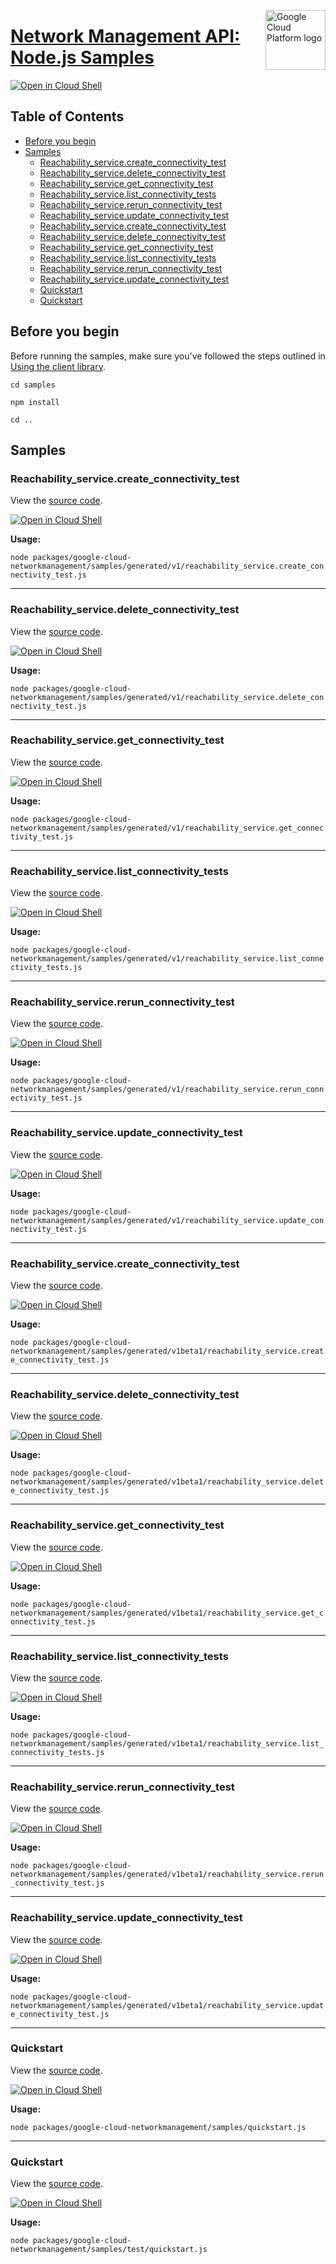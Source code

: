 [//]: # "This README.md file is auto-generated, all changes to this file will be lost."
[//]: # "To regenerate it, use `python -m synthtool`."
<img src="https://avatars2.githubusercontent.com/u/2810941?v=3&s=96" alt="Google Cloud Platform logo" title="Google Cloud Platform" align="right" height="96" width="96"/>

# [Network Management API: Node.js Samples](https://github.com/googleapis/google-cloud-node)

[![Open in Cloud Shell][shell_img]][shell_link]



## Table of Contents

* [Before you begin](#before-you-begin)
* [Samples](#samples)
  * [Reachability_service.create_connectivity_test](#reachability_service.create_connectivity_test)
  * [Reachability_service.delete_connectivity_test](#reachability_service.delete_connectivity_test)
  * [Reachability_service.get_connectivity_test](#reachability_service.get_connectivity_test)
  * [Reachability_service.list_connectivity_tests](#reachability_service.list_connectivity_tests)
  * [Reachability_service.rerun_connectivity_test](#reachability_service.rerun_connectivity_test)
  * [Reachability_service.update_connectivity_test](#reachability_service.update_connectivity_test)
  * [Reachability_service.create_connectivity_test](#reachability_service.create_connectivity_test)
  * [Reachability_service.delete_connectivity_test](#reachability_service.delete_connectivity_test)
  * [Reachability_service.get_connectivity_test](#reachability_service.get_connectivity_test)
  * [Reachability_service.list_connectivity_tests](#reachability_service.list_connectivity_tests)
  * [Reachability_service.rerun_connectivity_test](#reachability_service.rerun_connectivity_test)
  * [Reachability_service.update_connectivity_test](#reachability_service.update_connectivity_test)
  * [Quickstart](#quickstart)
  * [Quickstart](#quickstart)

## Before you begin

Before running the samples, make sure you've followed the steps outlined in
[Using the client library](https://github.com/googleapis/google-cloud-node#using-the-client-library).

`cd samples`

`npm install`

`cd ..`

## Samples



### Reachability_service.create_connectivity_test

View the [source code](https://github.com/googleapis/google-cloud-node/blob/main/packages/google-cloud-networkmanagement/samples/generated/v1/reachability_service.create_connectivity_test.js).

[![Open in Cloud Shell][shell_img]](https://console.cloud.google.com/cloudshell/open?git_repo=https://github.com/googleapis/google-cloud-node&page=editor&open_in_editor=packages/google-cloud-networkmanagement/samples/generated/v1/reachability_service.create_connectivity_test.js,samples/README.md)

__Usage:__


`node packages/google-cloud-networkmanagement/samples/generated/v1/reachability_service.create_connectivity_test.js`


-----




### Reachability_service.delete_connectivity_test

View the [source code](https://github.com/googleapis/google-cloud-node/blob/main/packages/google-cloud-networkmanagement/samples/generated/v1/reachability_service.delete_connectivity_test.js).

[![Open in Cloud Shell][shell_img]](https://console.cloud.google.com/cloudshell/open?git_repo=https://github.com/googleapis/google-cloud-node&page=editor&open_in_editor=packages/google-cloud-networkmanagement/samples/generated/v1/reachability_service.delete_connectivity_test.js,samples/README.md)

__Usage:__


`node packages/google-cloud-networkmanagement/samples/generated/v1/reachability_service.delete_connectivity_test.js`


-----




### Reachability_service.get_connectivity_test

View the [source code](https://github.com/googleapis/google-cloud-node/blob/main/packages/google-cloud-networkmanagement/samples/generated/v1/reachability_service.get_connectivity_test.js).

[![Open in Cloud Shell][shell_img]](https://console.cloud.google.com/cloudshell/open?git_repo=https://github.com/googleapis/google-cloud-node&page=editor&open_in_editor=packages/google-cloud-networkmanagement/samples/generated/v1/reachability_service.get_connectivity_test.js,samples/README.md)

__Usage:__


`node packages/google-cloud-networkmanagement/samples/generated/v1/reachability_service.get_connectivity_test.js`


-----




### Reachability_service.list_connectivity_tests

View the [source code](https://github.com/googleapis/google-cloud-node/blob/main/packages/google-cloud-networkmanagement/samples/generated/v1/reachability_service.list_connectivity_tests.js).

[![Open in Cloud Shell][shell_img]](https://console.cloud.google.com/cloudshell/open?git_repo=https://github.com/googleapis/google-cloud-node&page=editor&open_in_editor=packages/google-cloud-networkmanagement/samples/generated/v1/reachability_service.list_connectivity_tests.js,samples/README.md)

__Usage:__


`node packages/google-cloud-networkmanagement/samples/generated/v1/reachability_service.list_connectivity_tests.js`


-----




### Reachability_service.rerun_connectivity_test

View the [source code](https://github.com/googleapis/google-cloud-node/blob/main/packages/google-cloud-networkmanagement/samples/generated/v1/reachability_service.rerun_connectivity_test.js).

[![Open in Cloud Shell][shell_img]](https://console.cloud.google.com/cloudshell/open?git_repo=https://github.com/googleapis/google-cloud-node&page=editor&open_in_editor=packages/google-cloud-networkmanagement/samples/generated/v1/reachability_service.rerun_connectivity_test.js,samples/README.md)

__Usage:__


`node packages/google-cloud-networkmanagement/samples/generated/v1/reachability_service.rerun_connectivity_test.js`


-----




### Reachability_service.update_connectivity_test

View the [source code](https://github.com/googleapis/google-cloud-node/blob/main/packages/google-cloud-networkmanagement/samples/generated/v1/reachability_service.update_connectivity_test.js).

[![Open in Cloud Shell][shell_img]](https://console.cloud.google.com/cloudshell/open?git_repo=https://github.com/googleapis/google-cloud-node&page=editor&open_in_editor=packages/google-cloud-networkmanagement/samples/generated/v1/reachability_service.update_connectivity_test.js,samples/README.md)

__Usage:__


`node packages/google-cloud-networkmanagement/samples/generated/v1/reachability_service.update_connectivity_test.js`


-----




### Reachability_service.create_connectivity_test

View the [source code](https://github.com/googleapis/google-cloud-node/blob/main/packages/google-cloud-networkmanagement/samples/generated/v1beta1/reachability_service.create_connectivity_test.js).

[![Open in Cloud Shell][shell_img]](https://console.cloud.google.com/cloudshell/open?git_repo=https://github.com/googleapis/google-cloud-node&page=editor&open_in_editor=packages/google-cloud-networkmanagement/samples/generated/v1beta1/reachability_service.create_connectivity_test.js,samples/README.md)

__Usage:__


`node packages/google-cloud-networkmanagement/samples/generated/v1beta1/reachability_service.create_connectivity_test.js`


-----




### Reachability_service.delete_connectivity_test

View the [source code](https://github.com/googleapis/google-cloud-node/blob/main/packages/google-cloud-networkmanagement/samples/generated/v1beta1/reachability_service.delete_connectivity_test.js).

[![Open in Cloud Shell][shell_img]](https://console.cloud.google.com/cloudshell/open?git_repo=https://github.com/googleapis/google-cloud-node&page=editor&open_in_editor=packages/google-cloud-networkmanagement/samples/generated/v1beta1/reachability_service.delete_connectivity_test.js,samples/README.md)

__Usage:__


`node packages/google-cloud-networkmanagement/samples/generated/v1beta1/reachability_service.delete_connectivity_test.js`


-----




### Reachability_service.get_connectivity_test

View the [source code](https://github.com/googleapis/google-cloud-node/blob/main/packages/google-cloud-networkmanagement/samples/generated/v1beta1/reachability_service.get_connectivity_test.js).

[![Open in Cloud Shell][shell_img]](https://console.cloud.google.com/cloudshell/open?git_repo=https://github.com/googleapis/google-cloud-node&page=editor&open_in_editor=packages/google-cloud-networkmanagement/samples/generated/v1beta1/reachability_service.get_connectivity_test.js,samples/README.md)

__Usage:__


`node packages/google-cloud-networkmanagement/samples/generated/v1beta1/reachability_service.get_connectivity_test.js`


-----




### Reachability_service.list_connectivity_tests

View the [source code](https://github.com/googleapis/google-cloud-node/blob/main/packages/google-cloud-networkmanagement/samples/generated/v1beta1/reachability_service.list_connectivity_tests.js).

[![Open in Cloud Shell][shell_img]](https://console.cloud.google.com/cloudshell/open?git_repo=https://github.com/googleapis/google-cloud-node&page=editor&open_in_editor=packages/google-cloud-networkmanagement/samples/generated/v1beta1/reachability_service.list_connectivity_tests.js,samples/README.md)

__Usage:__


`node packages/google-cloud-networkmanagement/samples/generated/v1beta1/reachability_service.list_connectivity_tests.js`


-----




### Reachability_service.rerun_connectivity_test

View the [source code](https://github.com/googleapis/google-cloud-node/blob/main/packages/google-cloud-networkmanagement/samples/generated/v1beta1/reachability_service.rerun_connectivity_test.js).

[![Open in Cloud Shell][shell_img]](https://console.cloud.google.com/cloudshell/open?git_repo=https://github.com/googleapis/google-cloud-node&page=editor&open_in_editor=packages/google-cloud-networkmanagement/samples/generated/v1beta1/reachability_service.rerun_connectivity_test.js,samples/README.md)

__Usage:__


`node packages/google-cloud-networkmanagement/samples/generated/v1beta1/reachability_service.rerun_connectivity_test.js`


-----




### Reachability_service.update_connectivity_test

View the [source code](https://github.com/googleapis/google-cloud-node/blob/main/packages/google-cloud-networkmanagement/samples/generated/v1beta1/reachability_service.update_connectivity_test.js).

[![Open in Cloud Shell][shell_img]](https://console.cloud.google.com/cloudshell/open?git_repo=https://github.com/googleapis/google-cloud-node&page=editor&open_in_editor=packages/google-cloud-networkmanagement/samples/generated/v1beta1/reachability_service.update_connectivity_test.js,samples/README.md)

__Usage:__


`node packages/google-cloud-networkmanagement/samples/generated/v1beta1/reachability_service.update_connectivity_test.js`


-----




### Quickstart

View the [source code](https://github.com/googleapis/google-cloud-node/blob/main/packages/google-cloud-networkmanagement/samples/quickstart.js).

[![Open in Cloud Shell][shell_img]](https://console.cloud.google.com/cloudshell/open?git_repo=https://github.com/googleapis/google-cloud-node&page=editor&open_in_editor=packages/google-cloud-networkmanagement/samples/quickstart.js,samples/README.md)

__Usage:__


`node packages/google-cloud-networkmanagement/samples/quickstart.js`


-----




### Quickstart

View the [source code](https://github.com/googleapis/google-cloud-node/blob/main/packages/google-cloud-networkmanagement/samples/test/quickstart.js).

[![Open in Cloud Shell][shell_img]](https://console.cloud.google.com/cloudshell/open?git_repo=https://github.com/googleapis/google-cloud-node&page=editor&open_in_editor=packages/google-cloud-networkmanagement/samples/test/quickstart.js,samples/README.md)

__Usage:__


`node packages/google-cloud-networkmanagement/samples/test/quickstart.js`






[shell_img]: https://gstatic.com/cloudssh/images/open-btn.png
[shell_link]: https://console.cloud.google.com/cloudshell/open?git_repo=https://github.com/googleapis/google-cloud-node&page=editor&open_in_editor=samples/README.md
[product-docs]: https://cloud.google.com/network-intelligence-center/docs/connectivity-tests/reference/networkmanagement/rest/
